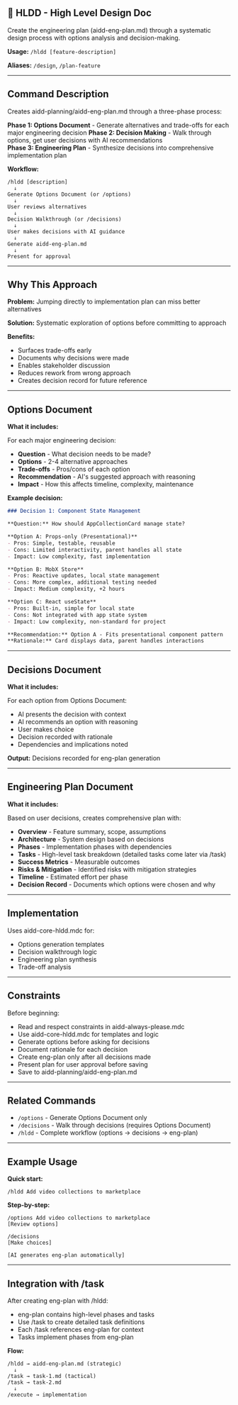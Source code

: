 ## 📐 HLDD - High Level Design Doc

Create the engineering plan (aidd-eng-plan.md) through a systematic design process with options analysis and decision-making.

**Usage:** `/hldd [feature-description]`

**Aliases:** `/design`, `/plan-feature`

---

## Command Description

Creates aidd-planning/aidd-eng-plan.md through a three-phase process:

**Phase 1: Options Document** - Generate alternatives and trade-offs for each major engineering decision
**Phase 2: Decision Making** - Walk through options, get user decisions with AI recommendations  
**Phase 3: Engineering Plan** - Synthesize decisions into comprehensive implementation plan

**Workflow:**
```
/hldd [description]
  ↓
Generate Options Document (or /options)
  ↓
User reviews alternatives
  ↓
Decision Walkthrough (or /decisions)
  ↓
User makes decisions with AI guidance
  ↓
Generate aidd-eng-plan.md
  ↓
Present for approval
```

---

## Why This Approach

**Problem:** Jumping directly to implementation plan can miss better alternatives

**Solution:** Systematic exploration of options before committing to approach

**Benefits:**
- Surfaces trade-offs early
- Documents why decisions were made
- Enables stakeholder discussion
- Reduces rework from wrong approach
- Creates decision record for future reference

---

## Options Document

**What it includes:**

For each major engineering decision:
- **Question** - What decision needs to be made?
- **Options** - 2-4 alternative approaches
- **Trade-offs** - Pros/cons of each option
- **Recommendation** - AI's suggested approach with reasoning
- **Impact** - How this affects timeline, complexity, maintenance

**Example decision:**
```markdown
### Decision 1: Component State Management

**Question:** How should AppCollectionCard manage state?

**Option A: Props-only (Presentational)**
- Pros: Simple, testable, reusable
- Cons: Limited interactivity, parent handles all state
- Impact: Low complexity, fast implementation

**Option B: MobX Store**
- Pros: Reactive updates, local state management
- Cons: More complex, additional testing needed
- Impact: Medium complexity, +2 hours

**Option C: React useState**  
- Pros: Built-in, simple for local state
- Cons: Not integrated with app state system
- Impact: Low complexity, non-standard for project

**Recommendation:** Option A - Fits presentational component pattern
**Rationale:** Card displays data, parent handles interactions
```

---

## Decisions Document

**What it includes:**

For each option from Options Document:
- AI presents the decision with context
- AI recommends an option with reasoning
- User makes choice
- Decision recorded with rationale
- Dependencies and implications noted

**Output:** Decisions recorded for eng-plan generation

---

## Engineering Plan Document

**What it includes:**

Based on user decisions, creates comprehensive plan with:
- **Overview** - Feature summary, scope, assumptions
- **Architecture** - System design based on decisions
- **Phases** - Implementation phases with dependencies
- **Tasks** - High-level task breakdown (detailed tasks come later via /task)
- **Success Metrics** - Measurable outcomes
- **Risks & Mitigation** - Identified risks with mitigation strategies
- **Timeline** - Estimated effort per phase
- **Decision Record** - Documents which options were chosen and why

---

## Implementation

Uses aidd-core-hldd.mdc for:
- Options generation templates
- Decision walkthrough logic
- Engineering plan synthesis
- Trade-off analysis

---

## Constraints

Before beginning:
- Read and respect constraints in aidd-always-please.mdc
- Use aidd-core-hldd.mdc for templates and logic
- Generate options before asking for decisions
- Document rationale for each decision
- Create eng-plan only after all decisions made
- Present plan for user approval before saving
- Save to aidd-planning/aidd-eng-plan.md

---

## Related Commands

- `/options` - Generate Options Document only
- `/decisions` - Walk through decisions (requires Options Document)
- `/hldd` - Complete workflow (options → decisions → eng-plan)

---

## Example Usage

**Quick start:**
```
/hldd Add video collections to marketplace
```

**Step-by-step:**
```
/options Add video collections to marketplace
[Review options]

/decisions
[Make choices]

[AI generates eng-plan automatically]
```

---

## Integration with /task

After creating eng-plan with /hldd:
- eng-plan contains high-level phases and tasks
- Use /task to create detailed task definitions
- Each /task references eng-plan for context
- Tasks implement phases from eng-plan

**Flow:**
```
/hldd → aidd-eng-plan.md (strategic)
  ↓
/task → task-1.md (tactical)
/task → task-2.md
  ↓
/execute → implementation
```
